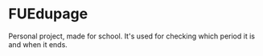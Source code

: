 # FUEdupage

Personal project, made for school.
It's used for checking which period it is and when it ends.
